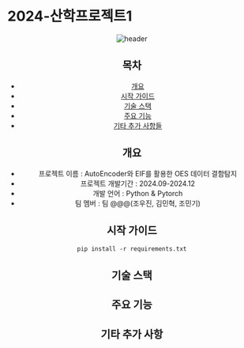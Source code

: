 # 2024-산학프로젝트1

<div align="center">

![header](https://capsule-render.vercel.app/api?type=wave&color=auto&height=300&section=header&text=capsule%20render&fontSize=90)

## 목차
  - [개요](#개요)
  - [시작 가이드](#시작-가이드)
  - [기술 스택](#기술-스택)
  - [주요 기능](#주요-기능)
  - [기타 추가 사항들](#기타-추가-사항들)


## 개요
- 프로젝트 이름 : AutoEncoder와 EIF를 활용한 OES 데이터 결함탐지
- 프로젝트 개발기간 : 2024.09-2024.12
- 개발 언어 : Python & Pytorch
- 팀 멤버 : 팀 @@@(조우진, 김민혁, 조민기)


## 시작 가이드
```
pip install -r requirements.txt
```


## 기술 스택



## 주요 기능



## 기타 추가 사항

